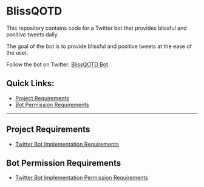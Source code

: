 # BlissQOTD
This repository contains code for a Twitter bot that provides blissful and positive tweets daily.

The goal of the bot is to provide blissful and positive tweets at the ease of the user.

Follow the bot on Twitter: [BlissQOTD Bot](https://twitter.com/BlissQOTD)

## Quick Links:
- [Project Requirements](#project-requirements)
- [Bot Permission Requirements](#bot-permission-requirements)

----------------------------------

## Project Requirements
- [Twitter Bot Implementation Requirements](/twitter/README.md)

## Bot Permission Requirements
 - [Twitter Bot Implementation Permission Requirements](/twitter/README.md)